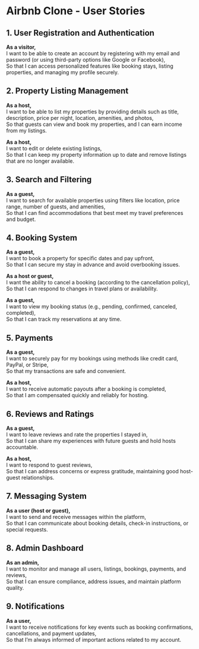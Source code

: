 # Airbnb Clone - User Stories

## 1. User Registration and Authentication

**As a visitor,**  
I want to be able to create an account by registering with my email and password (or using third-party options like Google or Facebook),  
So that I can access personalized features like booking stays, listing properties, and managing my profile securely.

## 2. Property Listing Management

**As a host,**  
I want to be able to list my properties by providing details such as title, description, price per night, location, amenities, and photos,  
So that guests can view and book my properties, and I can earn income from my listings.

**As a host,**  
I want to edit or delete existing listings,  
So that I can keep my property information up to date and remove listings that are no longer available.

## 3. Search and Filtering

**As a guest,**  
I want to search for available properties using filters like location, price range, number of guests, and amenities,  
So that I can find accommodations that best meet my travel preferences and budget.

## 4. Booking System

**As a guest,**  
I want to book a property for specific dates and pay upfront,  
So that I can secure my stay in advance and avoid overbooking issues.

**As a host or guest,**  
I want the ability to cancel a booking (according to the cancellation policy),  
So that I can respond to changes in travel plans or availability.

**As a guest,**  
I want to view my booking status (e.g., pending, confirmed, canceled, completed),  
So that I can track my reservations at any time.

## 5. Payments

**As a guest,**  
I want to securely pay for my bookings using methods like credit card, PayPal, or Stripe,  
So that my transactions are safe and convenient.

**As a host,**  
I want to receive automatic payouts after a booking is completed,  
So that I am compensated quickly and reliably for hosting.

## 6. Reviews and Ratings

**As a guest,**  
I want to leave reviews and rate the properties I stayed in,  
So that I can share my experiences with future guests and hold hosts accountable.

**As a host,**  
I want to respond to guest reviews,  
So that I can address concerns or express gratitude, maintaining good host-guest relationships.

## 7. Messaging System

**As a user (host or guest),**  
I want to send and receive messages within the platform,  
So that I can communicate about booking details, check-in instructions, or special requests.

## 8. Admin Dashboard

**As an admin,**  
I want to monitor and manage all users, listings, bookings, payments, and reviews,  
So that I can ensure compliance, address issues, and maintain platform quality.

## 9. Notifications

**As a user,**  
I want to receive notifications for key events such as booking confirmations, cancellations, and payment updates,  
So that I’m always informed of important actions related to my account.
